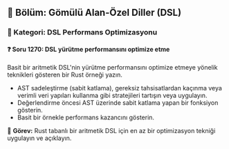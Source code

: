 ## 📘 Bölüm: Gömülü Alan-Özel Diller (DSL)
### 🔹 Kategori: DSL Performans Optimizasyonu
#### ❓ Soru 1270: DSL yürütme performansını optimize etme

Basit bir aritmetik DSL'nin yürütme performansını optimize etmeye yönelik teknikleri gösteren bir Rust örneği yazın.

- AST sadeleştirme (sabit katlama), gereksiz tahsisatlardan kaçınma veya verimli veri yapıları kullanma gibi stratejileri tartışın veya uygulayın.
- Değerlendirme öncesi AST üzerinde sabit katlama yapan bir fonksiyon gösterin.
- Basit bir örnekle performans kazancını gösterin.

🔧 **Görev:** Rust tabanlı bir aritmetik DSL için en az bir optimizasyon tekniği uygulayın ve açıklayın.
